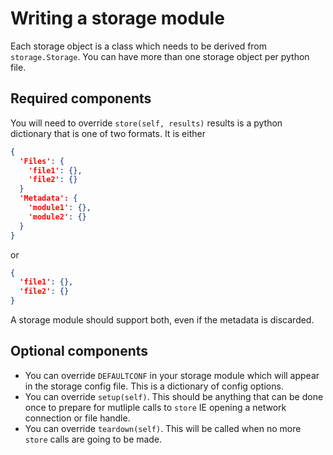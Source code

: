 # Writing a storage module #
Each storage object is a class which needs to be derived from `storage.Storage`. You can have more than one storage object
per python file.

## Required components ##
You will need to override `store(self, results)` results is a python dictionary that is one of two formats. It is either
```json
{
  'Files': {
    'file1': {},
    'file2': {}
  }
  'Metadata': {
    'module1': {},
    'module2': {}
  }
}
```
or
```json
{
  'file1': {},
  'file2': {}
}
```
A storage module should support both, even if the metadata is discarded.

## Optional components ##
* You can override `DEFAULTCONF` in your storage module which will appear in the storage config file. This is a dictionary
of config options.
* You can override `setup(self)`. This should be anything that can be done once to prepare for mutliple calls to `store`
IE opening a network connection or file handle.
* You can override `teardown(self)`. This will be called when no more `store` calls are going to be made.
